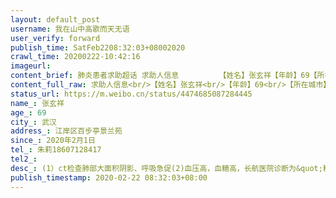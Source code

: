 ```yaml
---
layout: default_post
username: 我在山中高歌而天无语
user_verify: forward
publish_time: SatFeb2208:32:03+08002020
crawl_time: 20200222-10:42:16
imageurl: 
content_brief: 肺炎患者求助超话 求助人信息         【姓名】张玄祥【年龄】69【所在城市】武汉【所在小区、社区】江岸区百步亭景兰苑【患病时间】2020年2月1日                                【医院】   武汉长航总医院     【病情描述】(1）ct检查肺部大面积阴影、呼吸急促(2)血压高，血糖高，长航医 ...全文
content_full_raw: 求助人信息<br/>【姓名】张玄祥<br/>【年龄】69<br/>【所在城市】武汉<br/>【所在小区、社区】江岸区百步亭景兰苑<br/>【患病时间】2020年2月1日【医院】武汉长航总医院<br/>【病情描述】(1）ct检查肺部大面积阴影、呼吸急促(2)血压高，血糖高，长航医院诊断为&quot;糖尿病&quot;(3)精神异常：自言自语，答非所问，不断自己给自己提问再自己回答，甚至认为电视台采访自己。(4)连续多日无法入睡，吃安定无效。【现实困难】疑似病例，等待进行第三次核酸检测，但人精神异常，现住医院无法治疗<br/>【联系方式】朱莉18607128417<br/>【诉求】转院至武汉协和医院、或武汉有精神内科的三甲医院(如武汉二医院)<adata-url="http://t.cn/R2WxQOQ"href="http://weibo.com/p/1001018008642010000000000"data-hide=""><spanclass='url-icon'><imgstyle='width:1rem;height:1rem'src='https://h5.sinaimg.cn/upload/2015/09/25/3/timeline_card_small_location_default.png'></span><spanclass="surl-text">武汉</span></a>
status_url: https://m.weibo.cn/status/4474685087284445
name_: 张玄祥
age_: 69
city_: 武汉
address_: 江岸区百步亭景兰苑
since_: 2020年2月1日
tel_: 朱莉18607128417
tel2_: 
desc_: (1）ct检查肺部大面积阴影、呼吸急促(2)血压高，血糖高，长航医院诊断为&quot;糖尿病&quot;(3)精神异常自言自语，答非所问，不断自己给自己提问再自己回答，甚至认为电视台采访自己。(4)连续多日无法入睡，吃安定无效。
publish_timestamp: 2020-02-22 08:32:03+08:00
---
```

